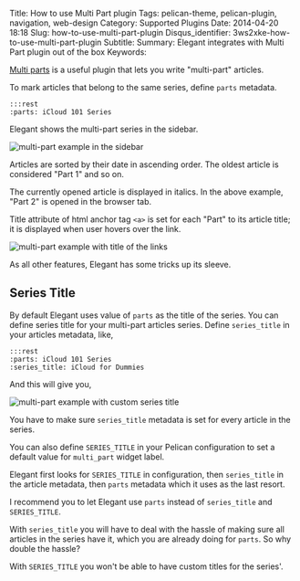 Title: How to use Multi Part plugin
Tags: pelican-theme, pelican-plugin, navigation, web-design
Category: Supported Plugins
Date: 2014-04-20 18:18
Slug: how-to-use-multi-part-plugin
Disqus_identifier: 3ws2xke-how-to-use-multi-part-plugin
Subtitle: 
Summary: Elegant integrates with Multi Part plugin out of the box
Keywords: 

[Multi
parts](https://github.com/getpelican/pelican-plugins/tree/master/multi_part) is
a useful plugin that lets you write "multi-part" articles.

To mark articles that belong to the same series, define `parts` metadata.

    :::rest
    :parts: iCloud 101 Series

Elegant shows the multi-part series in the sidebar.

![multi-part example in the
sidebar]({static}/images/elegant-theme_multi-part-sidebar.png)

Articles are sorted by their date in ascending order. The oldest article is
considered "Part 1" and so on.

The currently opened article is displayed in italics. In the above example,
"Part 2" is opened in the browser tab.

Title attribute of html anchor tag `<a>` is set for each "Part" to its article
title; it is displayed when user hovers over the link.

![multi-part example with title of the
links]({static}/images/elegant-theme_multi-part-title-attribute.png)

As all other features, Elegant has some tricks up its sleeve.

## Series Title

By default Elegant uses value of `parts` as the title of the series. You can
define series title for your multi-part articles series. Define `series_title`
in your articles metadata, like,

    :::rest
    :parts: iCloud 101 Series
    :series_title: iCloud for Dummies

And this will give you,

![multi-part example with custom series title]({static}/images/elegant-theme_multi-part-custom-label.png)

You have to make sure `series_title` metadata is set for every article in the
series.

You can also define `SERIES_TITLE` in your Pelican configuration to set a
default value for `multi_part` widget label.

Elegant first looks for `SERIES_TITLE` in configuration, then `series_title` in
the article metadata, then `parts` metadata which it uses as the last resort.

I recommend you to let Elegant use `parts` instead of `series_title` and
`SERIES_TITLE`.

With `series_title` you will have to deal with the hassle of making sure all
articles in the series have it, which you are already doing for `parts`. So why
double the hassle?

With `SERIES_TITLE` you won't be able to have custom titles for the series'.

